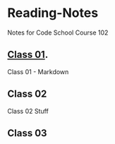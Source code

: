 # Reading-Notes
Notes for Code School Course 102

## [Class 01](/Reading-Notes/102/Class01).

Class 01 - Markdown

## Class 02

Class 02 Stuff

## Class 03
